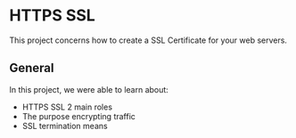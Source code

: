 # HTTPS SSL
This project concerns how to create a SSL Certificate for your web servers.

## General
In this project, we were able to learn about:
* HTTPS SSL 2 main roles
* The purpose encrypting traffic
* SSL termination means
